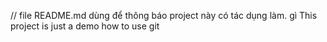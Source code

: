 // file README.md dùng để thông báo project này có tác dụng làm. gì 
This project is just a demo how to use git